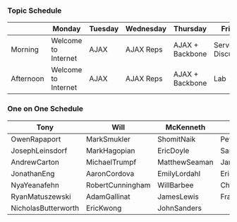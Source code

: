 ### Topic Schedule

|           | Monday | Tuesday | Wednesday | Thursday | Friday |
| --------- | ------ | ------- | --------- | -------- | ------ |
| Morning   | Welcome to Internet | AJAX | AJAX Reps | AJAX + Backbone | Servers: A Discussion |
| Afternoon | Welcome to Internet | AJAX | AJAX Reps | AJAX + Backbone | Lab                   |

### One on One Schedule

| Tony                   | Will                  | McKenneth            | Hari                 |
| ------------           | --------------        | -------------        | -------------        |
| OwenRapaport           | MarkSmukler           | ShomitNaik           | PeterLivadas         |
| JosephLeinsdorf        | MarkHagopian          | EricDoyle            | SaraMorais           |
| AndrewCarton           | MichaelTrumpf         | MatthewSeaman        | JamesWhite           |
| JonathanEng            | AaronCordova          | EmilyLordahl         | EricVince            |
| NyaYeanafehn           | RobertCunningham      | WillBarbee           | ChrisKim             |
| RyanMatuszewski        | AdamGallinat          | JamesLewis           | FrankJuan            |
| NicholasButterworth    | EricKwong             | JohnSanders          |                      |
